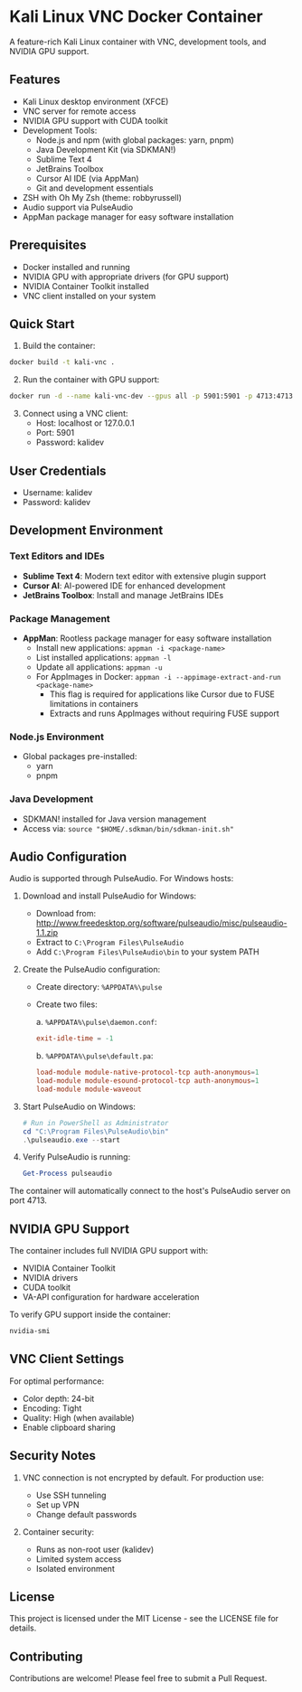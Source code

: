 # Kali Linux VNC Docker Container

A feature-rich Kali Linux container with VNC, development tools, and NVIDIA GPU support.

## Features

- Kali Linux desktop environment (XFCE)
- VNC server for remote access
- NVIDIA GPU support with CUDA toolkit
- Development Tools:
  - Node.js and npm (with global packages: yarn, pnpm)
  - Java Development Kit (via SDKMAN!)
  - Sublime Text 4
  - JetBrains Toolbox
  - Cursor AI IDE (via AppMan)
  - Git and development essentials
- ZSH with Oh My Zsh (theme: robbyrussell)
- Audio support via PulseAudio
- AppMan package manager for easy software installation

## Prerequisites

- Docker installed and running
- NVIDIA GPU with appropriate drivers (for GPU support)
- NVIDIA Container Toolkit installed
- VNC client installed on your system

## Quick Start

1. Build the container:
```bash
docker build -t kali-vnc .
```

2. Run the container with GPU support:
```bash
docker run -d --name kali-vnc-dev --gpus all -p 5901:5901 -p 4713:4713 --shm-size 1g kali-vnc
```

3. Connect using a VNC client:
   - Host: localhost or 127.0.0.1
   - Port: 5901
   - Password: kalidev

## User Credentials

- Username: kalidev
- Password: kalidev

## Development Environment

### Text Editors and IDEs
- **Sublime Text 4**: Modern text editor with extensive plugin support
- **Cursor AI**: AI-powered IDE for enhanced development
- **JetBrains Toolbox**: Install and manage JetBrains IDEs

### Package Management
- **AppMan**: Rootless package manager for easy software installation
  - Install new applications: `appman -i <package-name>`
  - List installed applications: `appman -l`
  - Update all applications: `appman -u`
  - For AppImages in Docker: `appman -i --appimage-extract-and-run <package-name>`
    - This flag is required for applications like Cursor due to FUSE limitations in containers
    - Extracts and runs AppImages without requiring FUSE support

### Node.js Environment
- Global packages pre-installed:
  - yarn
  - pnpm

### Java Development
- SDKMAN! installed for Java version management
- Access via: `source "$HOME/.sdkman/bin/sdkman-init.sh"`

## Audio Configuration

Audio is supported through PulseAudio. For Windows hosts:

1. Download and install PulseAudio for Windows:
   - Download from: http://www.freedesktop.org/software/pulseaudio/misc/pulseaudio-1.1.zip
   - Extract to `C:\Program Files\PulseAudio`
   - Add `C:\Program Files\PulseAudio\bin` to your system PATH

2. Create the PulseAudio configuration:
   - Create directory: `%APPDATA%\pulse`
   - Create two files:
     
     a. `%APPDATA%\pulse\daemon.conf`:
     ```conf
     exit-idle-time = -1
     ```

     b. `%APPDATA%\pulse\default.pa`:
     ```conf
     load-module module-native-protocol-tcp auth-anonymous=1
     load-module module-esound-protocol-tcp auth-anonymous=1
     load-module module-waveout
     ```

3. Start PulseAudio on Windows:
   ```powershell
   # Run in PowerShell as Administrator
   cd "C:\Program Files\PulseAudio\bin"
   .\pulseaudio.exe --start
   ```

4. Verify PulseAudio is running:
   ```powershell
   Get-Process pulseaudio
   ```

The container will automatically connect to the host's PulseAudio server on port 4713.

## NVIDIA GPU Support

The container includes full NVIDIA GPU support with:
- NVIDIA Container Toolkit
- NVIDIA drivers
- CUDA toolkit
- VA-API configuration for hardware acceleration

To verify GPU support inside the container:
```bash
nvidia-smi
```

## VNC Client Settings

For optimal performance:
- Color depth: 24-bit
- Encoding: Tight
- Quality: High (when available)
- Enable clipboard sharing

## Security Notes

1. VNC connection is not encrypted by default. For production use:
   - Use SSH tunneling
   - Set up VPN
   - Change default passwords

2. Container security:
   - Runs as non-root user (kalidev)
   - Limited system access
   - Isolated environment

## License

This project is licensed under the MIT License - see the LICENSE file for details.

## Contributing

Contributions are welcome! Please feel free to submit a Pull Request. 